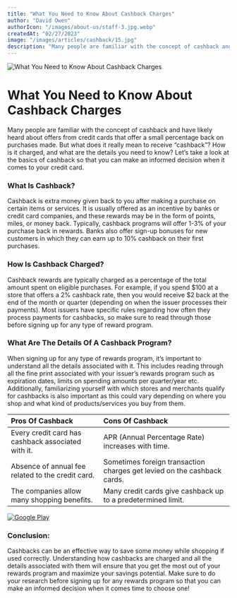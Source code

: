```yaml
---
title: "What You Need to Know About Cashback Charges"
author: "David Owen"
authorIcon: "/images/about-us/staff-3.jpg.webp"
createdAt: "02/27/2023"
image: "/images/articles/cashback/15.jpg"
description: "Many people are familiar with the concept of cashback and have likely heard about offers from credit cards that offer a small percentage back on purchases made. But what does it really mean to receive “cashback”?"
---
```


![What You Need to Know About Cashback Charges](/images/articles/cashback/15.jpg)

# What You Need to Know About Cashback Charges

Many people are familiar with the concept of cashback and have likely heard about offers from credit cards that offer a small percentage back on purchases made. But what does it really mean to receive “cashback”? How is it charged, and what are the details you need to know? Let’s take a look at the basics of cashback so that you can make an informed decision when it comes to your credit card.

### What Is Cashback?

Cashback is extra money given back to you after making a purchase on certain items or services. It is usually offered as an incentive by banks or credit card companies, and these rewards may be in the form of points, miles, or money back. Typically, cashback programs will offer 1-3% of your purchase back in rewards. Banks also offer sign-up bonuses for new customers in which they can earn up to 10% cashback on their first purchases.

### How Is Cashback Charged?

Cashback rewards are typically charged as a percentage of the total amount spent on eligible purchases. For example, if you spend $100 at a store that offers a 2% cashback rate, then you would receive $2 back at the end of the month or quarter (depending on when the issuer processes their payments). Most issuers have specific rules regarding how often they process payments for cashbacks, so make sure to read through those before signing up for any type of reward program.

### What Are The Details Of A Cashback Program?

When signing up for any type of rewards program, it’s important to understand all the details associated with it. This includes reading through all the fine print associated with your issuer’s rewards program such as expiration dates, limits on spending amounts per quarter/year etc. Additionally, familiarizing yourself with which stores and merchants qualify for cashbacks is also important as this could vary depending on where you shop and what kind of products/services you buy from them. 


| Pros Of Cashback                                   | Cons Of Cashback                                                        |
| :------------------------------------------------- | :---------------------------------------------------------------------- |
| Every credit card has cashback associated with it. | APR (Annual Percentage Rate) increases with time.                       |
| Absence of annual fee related to the credit card.  | Sometimes foreign transaction charges get levied on the cashback cards. |
| The companies allow many shopping benefits.        | Many credit cards give cashback up to a predetermined limit.            |

[![Google Play](/images/google-play.png)](https://play.google.com/store/apps/details?id=space.cashbro.browser&pli=1)

### Conclusion:

Cashbacks can be an effective way to save some money while shopping if used correctly. Understanding how cashbacks are charged and all the details associated with them will ensure that you get the most out of your rewards program and maximize your savings potential. Make sure to do your research before signing up for any rewards program so that you can make an informed decision when it comes time to choose one!

